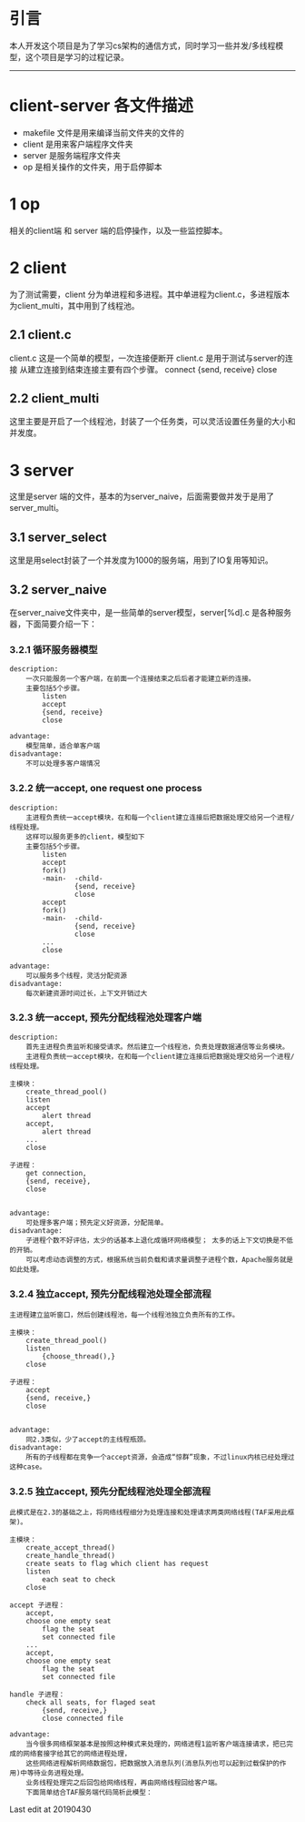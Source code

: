 # 引言
本人开发这个项目是为了学习cs架构的通信方式，同时学习一些并发/多线程模型，这个项目是学习的过程记录。
 
---

# client-server 各文件描述
- makefile 文件是用来编译当前文件夹的文件的
- client 是用来客户端程序文件夹  
- server 是服务端程序文件夹  
- op 是相关操作的文件夹，用于启停脚本

# 1 op
相关的client端 和 server 端的启停操作，以及一些监控脚本。

# 2 client
为了测试需要，client 分为单进程和多进程。其中单进程为client.c，多进程版本为client_multi，其中用到了线程池。
## 2.1 client.c
client.c 这是一个简单的模型，一次连接便断开
	client.c 是用于测试与server的连接
	从建立连接到结束连接主要有四个步骤。
		connect
		{send, receive}
		close
## 2.2 client_multi
这里主要是开启了一个线程池，封装了一个任务类，可以灵活设置任务量的大小和并发度。


# 3 server
这里是server 端的文件，基本的为server_naive，后面需要做并发于是用了server_multi。

## 3.1 server_select
这里是用select封装了一个并发度为1000的服务端，用到了IO复用等知识。

## 3.2 server_naive
在server_naive文件夹中，是一些简单的server模型，server[%d].c 是各种服务器，下面简要介绍一下：

### 3.2.1 循环服务器模型
	description:	
		一次只能服务一个客户端，在前面一个连接结束之后后者才能建立新的连接。
		主要包括5个步骤。
			listen
			accept
			{send, receive}
			close
	
	advantage:
		模型简单，适合单客户端
	disadvantage:
		不可以处理多客户端情况



### 3.2.2 统一accept, one request one process
	description:	
		主进程负责统一accept模块，在和每一个client建立连接后把数据处理交给另一个进程/线程处理。
		这样可以服务更多的client，模型如下
		主要包括5个步骤。
			listen
			accept
			fork()
			-main-	-child-
					{send, receive}
					close
			accept
			fork()
			-main-	-child-
					{send, receive} 
					close
			...
			close
	
	advantage:
		可以服务多个线程，灵活分配资源
	disadvantage:
		每次新建资源时间过长，上下文开销过大


### 3.2.3 统一accept, 预先分配线程池处理客户端
	description:
		首先主进程负责监听和接受请求。然后建立一个线程池，负责处理数据通信等业务模块。
		主进程负责统一accept模块，在和每一个client建立连接后把数据处理交给另一个进程/线程处理。

	主模块：
		create_thread_pool()
		listen
		accept
			alert thread
		accept,
			alert thread
		...
		close

	子进程：
		get connection,
		{send, receive},
		close
		

	advantage:
		可处理多客户端；预先定义好资源，分配简单。
	disadvantage:
		子进程个数不好评估，太少的话基本上退化成循环网络模型；	太多的话上下文切换是不低的开销。
		可以考虑动态调整的方式，根据系统当前负载和请求量调整子进程个数，Apache服务就是如此处理。


### 3.2.4 独立accept, 预先分配线程池处理全部流程
	主进程建立监听窗口，然后创建线程池，每一个线程池独立负责所有的工作。

	主模块：
		create_thread_pool()
		listen
			{choose_thread(),}
		close

	子进程：
		accept
		{send, receive,}
		close
		

	advantage:
		同2.3类似，少了accept的主线程瓶颈。
	disadvantage:
		所有的子线程都在竞争一个accept资源，会造成“惊群”现象，不过linux内核已经处理过这种case。



### 3.2.5 独立accept, 预先分配线程池处理全部流程
	此模式是在2.3的基础之上，将网络线程细分为处理连接和处理请求两类网络线程(TAF采用此框架)。

	主模块：
		create_accept_thread()
		create_handle_thread()
		create seats to flag which client has request
		listen
			each seat to check
		close

	accept 子进程：
		accept,
		choose one empty seat
			flag the seat
			set connected file
		...
		accept,
		choose one empty seat
			flag the seat
			set connected file
		
	handle 子进程：
		check all seats, for flaged seat
			{send, receive,}
			close connected file
				
	advantage:
		当今很多网络框架基本是按照这种模式来处理的，网络进程1监听客户端连接请求，把已完成的网络套接字给其它的网络进程处理，
		这些网络进程解析网络数据包，把数据放入消息队列(消息队列也可以起到过载保护的作用)中等待业务进程处理。
		业务线程处理完之后回包给网络线程，再由网络线程回给客户端。
		下面简单结合TAF服务端代码简析此模型：

Last edit at 20190430

